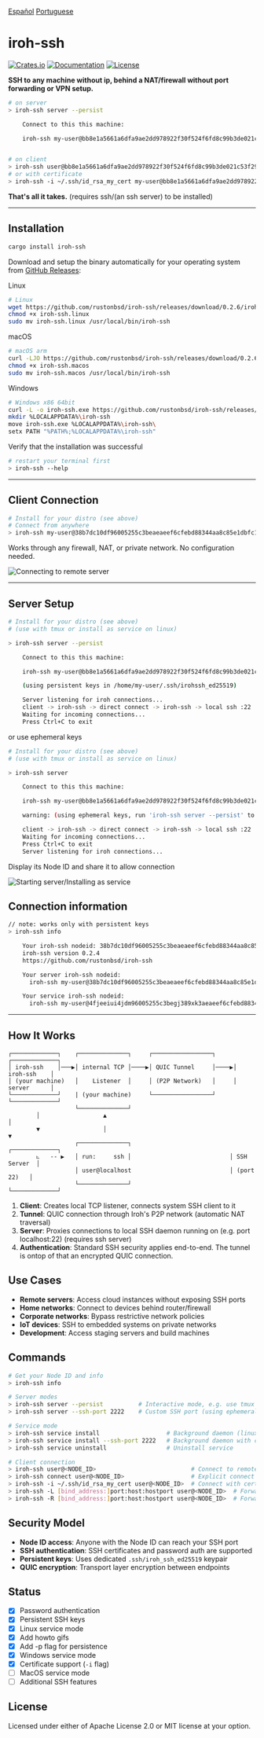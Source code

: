 [Español](README_es.md) [Portuguese](README_pt.md)
# iroh-ssh

[![Crates.io](https://img.shields.io/crates/v/iroh-ssh.svg)](https://crates.io/crates/iroh-ssh)
[![Documentation](https://docs.rs/iroh-ssh/badge.svg)](https://docs.rs/iroh-ssh)
[![License](https://img.shields.io/badge/license-MIT%2FApache--2.0-blue.svg)](LICENSE)

**SSH to any machine without ip, behind a NAT/firewall without port forwarding or VPN setup.**

```bash
# on server
> iroh-ssh server --persist

    Connect to this this machine:

    iroh-ssh my-user@bb8e1a5661a6dfa9ae2dd978922f30f524f6fd8c99b3de021c53f292aae74330


# on client
> iroh-ssh user@bb8e1a5661a6dfa9ae2dd978922f30f524f6fd8c99b3de021c53f292aae74330
# or with certificate
> iroh-ssh -i ~/.ssh/id_rsa_my_cert my-user@bb8e1a5661a6dfa9ae2dd978922f30f524f6fd8c99b3de021c53f292aae74330
```

**That's all it takes.** (requires ssh/(an ssh server) to be installed)

---

## Installation

```bash
cargo install iroh-ssh
```

Download and setup the binary automatically for your operating system from [GitHub Releases](https://github.com/rustonbsd/iroh-ssh/releases):

Linux
```bash
# Linux
wget https://github.com/rustonbsd/iroh-ssh/releases/download/0.2.6/iroh-ssh.linux
chmod +x iroh-ssh.linux
sudo mv iroh-ssh.linux /usr/local/bin/iroh-ssh
```

macOS
```bash
# macOS arm
curl -LJO https://github.com/rustonbsd/iroh-ssh/releases/download/0.2.6/iroh-ssh.macos
chmod +x iroh-ssh.macos
sudo mv iroh-ssh.macos /usr/local/bin/iroh-ssh
```

Windows
```bash
# Windows x86 64bit
curl -L -o iroh-ssh.exe https://github.com/rustonbsd/iroh-ssh/releases/download/0.2.6/iroh-ssh.exe
mkdir %LOCALAPPDATA%\iroh-ssh
move iroh-ssh.exe %LOCALAPPDATA%\iroh-ssh\
setx PATH "%PATH%;%LOCALAPPDATA%\iroh-ssh"
```

Verify that the installation was successful
```bash
# restart your terminal first
> iroh-ssh --help
```

---

## Client Connection

```bash
# Install for your distro (see above)
# Connect from anywhere
> iroh-ssh my-user@38b7dc10df96005255c3beaeaeef6cfebd88344aa8c85e1dbfc1ad5e50f372ac
```

Works through any firewall, NAT, or private network. No configuration needed.

![Connecting to remote server](/media/t-rec_connect.gif)
<br>

---

## Server Setup

```bash
# Install for your distro (see above)
# (use with tmux or install as service on linux)

> iroh-ssh server --persist

    Connect to this this machine:

    iroh-ssh my-user@bb8e1a5661a6dfa9ae2dd978922f30f524f6fd8c99b3de021c53f292aae74330

    (using persistent keys in /home/my-user/.ssh/irohssh_ed25519)

    Server listening for iroh connections...
    client -> iroh-ssh -> direct connect -> iroh-ssh -> local ssh :22
    Waiting for incoming connections...
    Press Ctrl+C to exit

```

or use ephemeral keys

```bash
# Install for your distro (see above)
# (use with tmux or install as service on linux)

> iroh-ssh server

    Connect to this this machine:

    iroh-ssh my-user@bb8e1a5661a6dfa9ae2dd978922f30f524f6fd8c99b3de021c53f292aae74330

    warning: (using ephemeral keys, run 'iroh-ssh server --persist' to create persistent keys)

    client -> iroh-ssh -> direct connect -> iroh-ssh -> local ssh :22
    Waiting for incoming connections...
    Press Ctrl+C to exit
    Server listening for iroh connections...

```

Display its Node ID and share it to allow connection

![Starting server/Installing as service](/media/t-rec_server_service.gif)
<br>

## Connection information
```bash
// note: works only with persistent keys
> iroh-ssh info

    Your iroh-ssh nodeid: 38b7dc10df96005255c3beaeaeef6cfebd88344aa8c85e1dbfc1ad5e50f372ac
    iroh-ssh version 0.2.4
    https://github.com/rustonbsd/iroh-ssh

    Your server iroh-ssh nodeid:
      iroh-ssh my-user@38b7dc10df96005255c3beaeaeef6cfebd88344aa8c85e1dbfc1ad5e50f372ac

    Your service iroh-ssh nodeid:
      iroh-ssh my-user@4fjeeiui4jdm96005255c3begj389xk3aeaeef6cfebd88344aa8c85e1dbfc1ad
```

---



## How It Works

```
┌─────────────┐    ┌──────────────┐     ┌─────────────────┐     ┌─────────────┐
│ iroh-ssh    │───▶│ internal TCP │────▶│ QUIC Tunnel     │────▶│ iroh-ssh    │
│ (your machine)   │    Listener  │     │ (P2P Network)   │     │ server      │
└─────────────┘    | (your machine)     └─────────────────┘     └─────────────┘
                   └──────────────┘
        │                  ▲                                           │
        ▼                  │                                           ▼
                   ┌──────────────┐                            ┌─────────────┐
        ⦜   -- ▶   │ run:     ssh │                            │ SSH Server  │
                   │ user@localhost                            │ (port 22)   │
                   └──────────────┘                            └─────────────┘
```

1. **Client**: Creates local TCP listener, connects system SSH client to it
2. **Tunnel**: QUIC connection through Iroh's P2P network (automatic NAT traversal)
3. **Server**: Proxies connections to local SSH daemon running on (e.g. port localhost:22) (requires ssh server)
4. **Authentication**: Standard SSH security applies end-to-end. The tunnel is ontop of that an encrypted QUIC connection.

## Use Cases

- **Remote servers**: Access cloud instances without exposing SSH ports
- **Home networks**: Connect to devices behind router/firewall
- **Corporate networks**: Bypass restrictive network policies
- **IoT devices**: SSH to embedded systems on private networks
- **Development**: Access staging servers and build machines

## Commands

```bash
# Get your Node ID and info
> iroh-ssh info

# Server modes
> iroh-ssh server --persist          # Interactive mode, e.g. use tmux (default SSH port 22)
> iroh-ssh server --ssh-port 2222    # Custom SSH port (using ephemeral keys)

# Service mode
> iroh-ssh service install                   # Background daemon (linux and windows only, default port 22)
> iroh-ssh service install --ssh-port 2222   # Background daemon with custom SSH port
> iroh-ssh service uninstall                 # Uninstall service

# Client connection
> iroh-ssh user@<NODE_ID>                           # Connect to remote server
> iroh-ssh connect user@<NODE_ID>                   # Explicit connect command
> iroh-ssh -i ~/.ssh/id_rsa_my_cert user@<NODE_ID>  # Connect with certificate
> iroh-ssh -L [bind_address:]port:host:hostport user@<NODE_ID>  # Forward connections made to client (bind_addr:port) to server (host:hostport)
> iroh-ssh -R [bind_address:]port:host:hostport user@<NODE_ID>  # Forward connections made to server (bind_addr:port) to client (host:hostport)

```

## Security Model

- **Node ID access**: Anyone with the Node ID can reach your SSH port
- **SSH authentication**: SSH certificates and password auth are supported
- **Persistent keys**: Uses dedicated `.ssh/iroh_ssh_ed25519` keypair
- **QUIC encryption**: Transport layer encryption between endpoints

## Status

- [x] Password authentication
- [x] Persistent SSH keys
- [x] Linux service mode
- [x] Add howto gifs
- [x] Add -p flag for persistence
- [x] Windows service mode
- [x] Certificate support (`-i` flag)
- [ ] MacOS service mode
- [ ] Additional SSH features

## License

Licensed under either of Apache License 2.0 or MIT license at your option.
